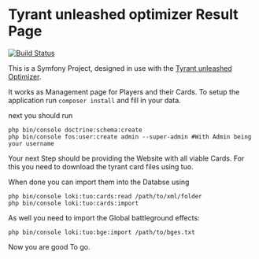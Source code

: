 Tyrant unleashed optimizer Result Page
=========
<a href="https://travis-ci.org/Lowkey2224/tuo-result-page"><img src="https://travis-ci.org/Lowkey2224/tuo-result-page.svg?branch=master" alt="Build Status"></a>

This is a Symfony Project, designed in use with the [Tyrant unleashed Optimizer](https://sourceforge.net/p/tyrant-unleashed-optimizer/).

It works as Management page for Players and their Cards.
To setup the application run
`composer install` and fill in your data.

next you should run 
 ```
 php bin/console doctrine:schema:create
 php bin/console fos:user:create admin --super-admin #With Admin being your username
 ```

Your next Step should be providing the Website with all viable Cards. 
For this you need to download the tyrant card files using tuo. 

When done you can import them into the Databse using
```#bash
php bin/console loki:tuo:cards:read /path/to/xml/folder
php bin/console loki:tuo:cards:import
```
As well you need to import the Global battleground effects:
```#bash
php bin/console loki:tuo:bge:import /path/to/bges.txt
```

Now you are good To go.
